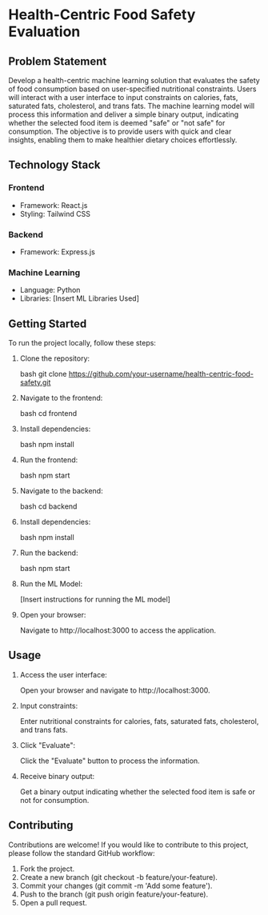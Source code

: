# Health-Centric Food Safety Evaluation

## Problem Statement

Develop a health-centric machine learning solution that evaluates the safety of food consumption based on user-specified nutritional constraints. Users will interact with a user interface to input constraints on calories, fats, saturated fats, cholesterol, and trans fats. The machine learning model will process this information and deliver a simple binary output, indicating whether the selected food item is deemed "safe" or "not safe" for consumption. The objective is to provide users with quick and clear insights, enabling them to make healthier dietary choices effortlessly.

## Technology Stack

### Frontend
- Framework: React.js
- Styling: Tailwind CSS

### Backend
- Framework: Express.js

### Machine Learning
- Language: Python
- Libraries: [Insert ML Libraries Used]

## Getting Started

To run the project locally, follow these steps:

1. Clone the repository:
   
    bash
    git clone https://github.com/your-username/health-centric-food-safety.git
    

2. Navigate to the frontend:
   
    bash
    cd frontend
    

3. Install dependencies:
   
    bash
    npm install
    

4. Run the frontend:
   
    bash
    npm start
    

5. Navigate to the backend:
   
    bash
    cd backend
    

6. Install dependencies:
   
    bash
    npm install
    

7. Run the backend:
   
    bash
    npm start
    

8. Run the ML Model:
   
    [Insert instructions for running the ML model]

9. Open your browser:
   
    Navigate to http://localhost:3000 to access the application.

## Usage

1. Access the user interface:
   
    Open your browser and navigate to http://localhost:3000.

2. Input constraints:
   
    Enter nutritional constraints for calories, fats, saturated fats, cholesterol, and trans fats.

3. Click "Evaluate":
   
    Click the "Evaluate" button to process the information.

4. Receive binary output:
   
    Get a binary output indicating whether the selected food item is safe or not for consumption.

## Contributing

Contributions are welcome! If you would like to contribute to this project, please follow the standard GitHub workflow:

1. Fork the project.
2. Create a new branch (git checkout -b feature/your-feature).
3. Commit your changes (git commit -m 'Add some feature').
4. Push to the branch (git push origin feature/your-feature).
5. Open a pull request.